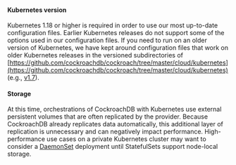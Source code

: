 #### Kubernetes version

Kubernetes 1.18 or higher is required in order to use our most up-to-date configuration files. Earlier Kubernetes releases do not support some of the options used in our configuration files. If you need to run on an older version of Kubernetes, we have kept around configuration files that work on older Kubernetes releases in the versioned subdirectories of [https://github.com/cockroachdb/cockroach/tree/master/cloud/kubernetes](https://github.com/cockroachdb/cockroach/tree/master/cloud/kubernetes) (e.g., [v1.7](https://github.com/cockroachdb/cockroach/tree/master/cloud/kubernetes/v1.7)).

#### Storage

At this time, orchestrations of CockroachDB with Kubernetes use external persistent volumes that are often replicated by the provider. Because CockroachDB already replicates data automatically, this additional layer of replication is unnecessary and can negatively impact performance. High-performance use cases on a private Kubernetes cluster may want to consider a [DaemonSet](kubernetes-performance.html#running-in-a-daemonset) deployment until StatefulSets support node-local storage.
